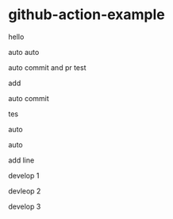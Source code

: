# github-action-example

hello

auto auto


auto commit and pr test

add

auto commit 

tes

auto

auto 

add line


develop 1

devleop 2

develop 3
